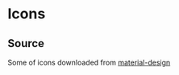 # Icons

## Source

Some of icons downloaded from [material-design](https://material.io/resources/icons/?icon=done&style=baseline)
